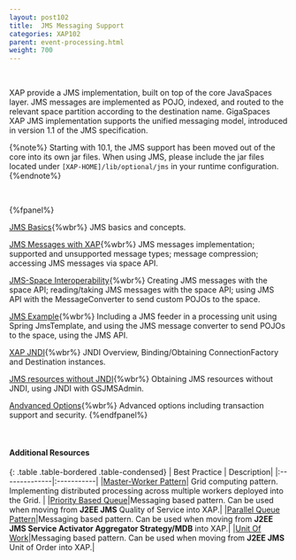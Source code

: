 ```yaml
---
layout: post102
title:  JMS Messaging Support
categories: XAP102
parent: event-processing.html
weight: 700
---
```


<br>

XAP provide a JMS implementation, built on top of the core JavaSpaces layer. JMS messages are implemented as POJO, indexed, and routed to the relevant space partition according to the destination name. GigaSpaces XAP JMS implementation supports the unified messaging model, introduced in version 1.1 of the JMS specification.


{%note%}
Starting with 10.1, the JMS support has been moved out of the core into its own jar files. When using JMS, please include the jar files located under `[XAP-HOME]/lib/optional/jms`
in your runtime configuration.
{%endnote%}

<br>


{%fpanel%}

[JMS Basics](./jms-api-basic-usage.html){%wbr%}
JMS basics and concepts.

[JMS Messages with XAP](./jms-messages-in-gigaspaces.html){%wbr%}
JMS messages implementation; supported and unsupported message types; message compression; accessing JMS messages via space API.

[JMS-Space Interoperability](./jms-space-interoperability.html){%wbr%}
Creating JMS messages with the space API; reading/taking JMS messages with the space API; using JMS API with the MessageConverter to send custom POJOs to the space.

[JMS Example](./jms-with-openspaces-example.html){%wbr%}
Including a JMS feeder in a processing unit using Spring JmsTemplate, and using the JMS message converter to send POJOs to the space, using the JMS API.

[XAP JNDI](./jms-with-gigaspaces-jndi.html){%wbr%}
JNDI Overview, Binding/Obtaining ConnectionFactory and Destination instances.

[JMS resources without JNDI](./jms-with-gsjmsadmin.html){%wbr%}
Obtaining JMS resources without JNDI, using JNDI with GSJMSAdmin.

[Andvanced Options](./jms-advanced.html){%wbr%}
Advanced options including transaction support and security.
{%endfpanel%}

<br>


#### Additional Resources

{: .table .table-bordered .table-condensed}
| Best Practice | Description|
|:--------------|:-----------|
|[<nobr>Master-Worker Pattern</nobr>](/sbp/master-worker-pattern.html)| Grid computing pattern. Implementing distributed processing across multiple workers deployed into the Grid. |
|[Priority Based Queue](/sbp/priority-based-queue.html)|Messaging based pattern. Can be used when moving from **J2EE JMS** Quality of Service into XAP.|
|[Parallel Queue Pattern](/sbp/parallel-queue-pattern.html)|Messaging based pattern. Can be used when moving from **J2EE JMS Service Activator Aggregator Strategy/MDB** into XAP.|
|[Unit Of Work](/sbp/unit-of-work.html)|Messaging based pattern. Can be used when moving from **J2EE JMS** Unit of Order into XAP.|

